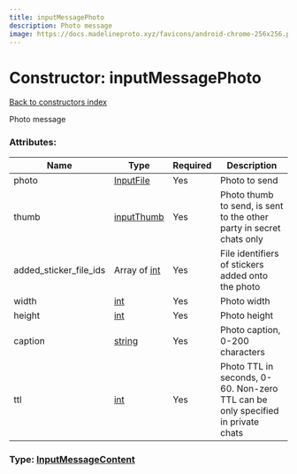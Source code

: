 ```yaml
---
title: inputMessagePhoto
description: Photo message
image: https://docs.madelineproto.xyz/favicons/android-chrome-256x256.png
---
```

# Constructor: inputMessagePhoto  
[Back to constructors index](index.md)



Photo message

### Attributes:

| Name     |    Type       | Required | Description |
|----------|---------------|----------|-------------|
|photo|[InputFile](../types/InputFile.md) | Yes|Photo to send|
|thumb|[inputThumb](../constructors/inputThumb.md) | Yes|Photo thumb to send, is sent to the other party in secret chats only|
|added\_sticker\_file\_ids|Array of [int](../types/int.md) | Yes|File identifiers of stickers added onto the photo|
|width|[int](../types/int.md) | Yes|Photo width|
|height|[int](../types/int.md) | Yes|Photo height|
|caption|[string](../types/string.md) | Yes|Photo caption, 0-200 characters|
|ttl|[int](../types/int.md) | Yes|Photo TTL in seconds, 0-60. Non-zero TTL can be only specified in private chats|



### Type: [InputMessageContent](../types/InputMessageContent.md)


